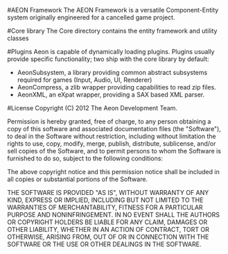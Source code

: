 #AEON Framework
The AEON Framework is a versatile Component-Entity system originally engineered for a cancelled game project.

#Core library
The Core directory contains the entity framework and utility classes

#Plugins
Aeon is capable of dynamically loading plugins. Plugins usually provide specific functionality; two ship with the
core library by default:

* AeonSubsystem, a library providing common abstract subsystems required for games (Input, Audio, UI, Renderer)
* AeonCompress, a zlib wrapper providing capabilities to read zip files.
* AeonXML, an eXpat wrapper, providing a SAX based XML parser.


#License
Copyright (C) 2012 The Aeon Development Team.

Permission is hereby granted, free of charge, to any person obtaining
a copy of this software and associated documentation files (the
"Software"), to deal in the Software without restriction, including
without limitation the rights to use, copy, modify, merge, publish,
distribute, sublicense, and/or sell copies of the Software, and to
permit persons to whom the Software is furnished to do so, subject to
the following conditions:

The above copyright notice and this permission notice shall be
included in all copies or substantial portions of the Software.

THE SOFTWARE IS PROVIDED "AS IS", WITHOUT WARRANTY OF ANY KIND,
EXPRESS OR IMPLIED, INCLUDING BUT NOT LIMITED TO THE WARRANTIES OF
MERCHANTABILITY, FITNESS FOR A PARTICULAR PURPOSE AND
NONINFRINGEMENT. IN NO EVENT SHALL THE AUTHORS OR COPYRIGHT HOLDERS BE
LIABLE FOR ANY CLAIM, DAMAGES OR OTHER LIABILITY, WHETHER IN AN ACTION
OF CONTRACT, TORT OR OTHERWISE, ARISING FROM, OUT OF OR IN CONNECTION
WITH THE SOFTWARE OR THE USE OR OTHER DEALINGS IN THE SOFTWARE.

